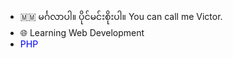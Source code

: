 - 🇲🇲 မင်္ဂလာပါ။ ပိုင်မင်းစိုးပါ။ You can call me Victor.
- 🌐 Learning Web Development 
- <span style="color: blue;">PHP</span>
<!---
PaingMinSoe/PaingMinSoe is a ✨ special ✨ repository because its `README.md` (this file) appears on your GitHub profile.
You can click the Preview link to take a look at your changes.
--->
